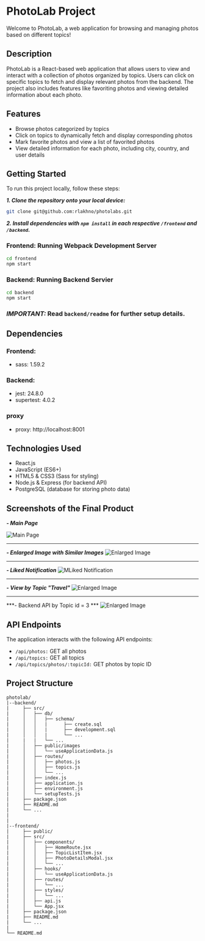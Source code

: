 # PhotoLab Project

Welcome to PhotoLab, a web application for browsing and managing photos based on different topics!

## Description

PhotoLab is a React-based web application that allows users to view and interact with a collection of photos organized by topics. Users can click on specific topics to fetch and display relevant photos from the backend. The project also includes features like favoriting photos and viewing detailed information about each photo.

## Features

- Browse photos categorized by topics
- Click on topics to dynamically fetch and display corresponding photos
- Mark favorite photos and view a list of favorited photos
- View detailed information for each photo, including city, country, and user details

## Getting Started

To run this project locally, follow these steps:

***1. Clone the repository onto your local device:***
   ```bash
   git clone git@github.com:rlakhno/photolabs.git
  ```


***2. Install dependencies with `npm install` in each respective `/frontend` and `/backend`.***

### Frontend: Running Webpack Development Server

```sh
cd frontend
npm start
```

### Backend: Running Backend Servier

```sh
cd backend
npm start
```

### ***IMPORTANT:*** Read `backend/readme` for further setup details.

## Dependencies

###   Frontend:
- sass: 1.59.2

###   Backend:
- jest: 24.8.0
- supertest: 4.0.2
      
### proxy
- proxy: http://localhost:8001


## Technologies Used

- React.js
- JavaScript (ES6+)
- HTML5 & CSS3 (Sass for styling)
- Node.js & Express (for backend API)
- PostgreSQL (database for storing photo data)


## Screenshots of the Final Product

***- Main Page***

![Main Page](https://github.com/rlakhno/photolabs/blob/main/backend/src/public/images/screenshots/main_page.png)

--------------------------------------

***- Enlarged Image with Similar Images***
![Enlarged Image](https://github.com/rlakhno/photolabs/blob/main/backend/src/public/images/screenshots/inlarged_picture.png)

--------------------------------------

***- Liked Notification***
![MLiked Notification](https://github.com/rlakhno/photolabs/blob/main/backend/src/public/images/screenshots/like_notification.png)

--------------------------------------

***- View by Topic "Travel"***
![Enlarged Image](https://github.com/rlakhno/photolabs/blob/main/backend/src/public/images/screenshots/pics_by_topic_id_travel.png)

--------------------------------------

***- Backend API by Topic id = 3 ***
![Enlarged Image](https://github.com/rlakhno/photolabs/blob/main/backend/src/public/images/screenshots/backend_topic_id_3.png)


## API Endpoints
The application interacts with the following API endpoints:

- `/api/photos:` GET all photos
- `/api/topics:` GET all topics
- `/api/topics/photos/:topicId:` GET photos by topic ID


## Project Structure

```
photolab/
|--backend/
|     ├── src/
|     │   ├── db/
|     │   │   ├── schema/
|     │   │   |      ├── create.sql
|     │   │   |      ├── development.sql
|     │   │   |      └── ...
|     |   |   └── ...
|     │   ├── public/images
|     │   │   └── useApplicationData.js
|     │   ├── routes/
|     │   │   ├── photos.js
|     │   │   ├── topics.js
|     │   │   └── ...
|     │   ├── index.js  
|     │   ├── application.js
|     │   ├── environment.js
|     │   └── setupTests.js
|     ├── package.json
|     ├── README.md
|     └── ...
|
|
|--frontend/
|     ├── public/
|     ├── src/
|     │   ├── components/
|     │   │   ├── HomeRoute.jsx
|     │   │   ├── TopicListItem.jsx
|     │   │   ├── PhotoDetailsModal.jsx
|     │   │   └── ...
|     │   ├── hooks/
|     │   │   └── useApplicationData.js
|     │   ├── routes/
|     │   │   └── ...
|     │   ├── styles/
|     │   │   └── ...
|     │   ├── api.js
|     │   └── App.jsx
|     ├── package.json
|     ├── README.md
|     └── ...
|
└── README.md
```
